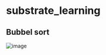 # substrate_learning

## Bubbel sort
![image](https://github.com/Hao2203/substrate_learning/assets/101515368/4bc6286c-503e-445c-8285-c9292d81d99b)

